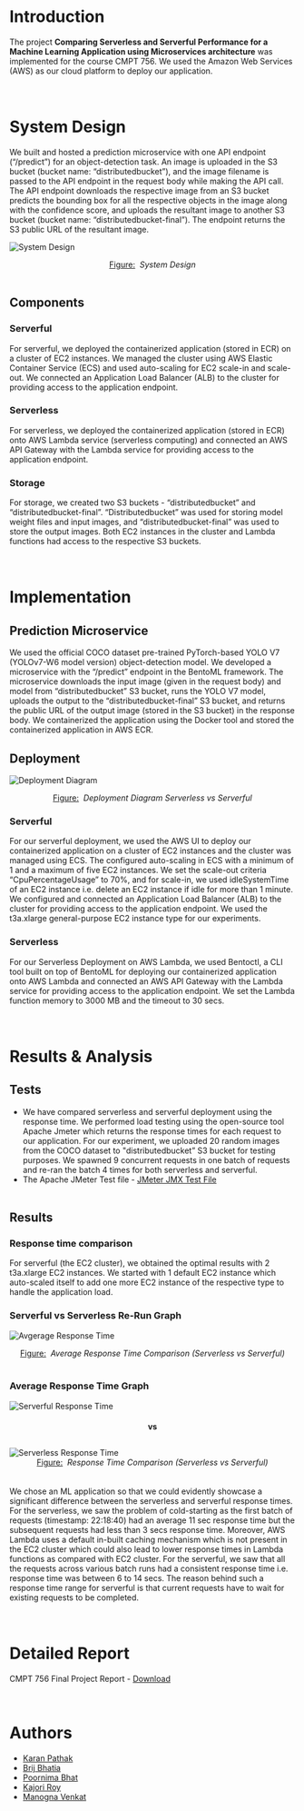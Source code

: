 # Introduction
The project **Comparing Serverless and Serverful Performance for a Machine Learning Application using Microservices architecture** was implemented for the course CMPT 756. We used the Amazon Web Services (AWS) as our cloud platform to deploy our application.
<br><br><br>

# System Design
We built and hosted a prediction microservice with one API endpoint (“/predict”) for an object-detection task. An image is uploaded in the S3 bucket (bucket name: “distributedbucket”), and the image filename is passed to the API endpoint in the request body while making the API call. The API endpoint downloads the respective image from an S3 bucket predicts the bounding box for all the respective objects in the image along with the confidence score, and uploads the resultant image to another S3 bucket (bucket name: “distributedbucket-final”). The endpoint returns the S3 public URL of the resultant image.

<img
  src="assets/System_Design.png"
  alt=" System Design">
  <div align='center'><u>Figure:</u> &nbsp;<em>System Design</em></div>
<br>

## Components

### Serverful
For serverful, we deployed the containerized application (stored in ECR) on a cluster of EC2 instances. We managed the cluster using AWS Elastic Container Service (ECS) and used auto-scaling for EC2 scale-in and scale-out. We connected an Application Load Balancer (ALB) to the cluster for providing access to the application endpoint.

### Serverless
For serverless, we deployed the containerized application (stored in ECR) onto AWS Lambda service (serverless computing) and connected an AWS API Gateway with the Lambda service for providing access to the application endpoint.

### Storage
For storage, we created two S3 buckets - “distributedbucket” and “distributedbucket-final”. “Distributedbucket” was used for storing model weight files and input images, and “distributedbucket-final” was used to store the output images. Both EC2 instances in the cluster and Lambda functions had access to the respective S3 buckets.
<br><br><br>

# Implementation
## Prediction Microservice
We used the official COCO dataset pre-trained PyTorch-based YOLO V7 (YOLOv7-W6 model version) object-detection model. We developed a microservice with the “/predict” endpoint in the BentoML framework. The microservice downloads the input image (given in the request body) and model from “distributedbucket” S3 bucket, runs the YOLO V7 model, uploads the output to the “distributedbucket-final” S3 bucket, and returns the public URL of the output image (stored in the S3 bucket) in the response body. We containerized the application using the Docker tool and stored the containerized application in AWS ECR. 
<br>

## Deployment
<img
  src="assets/deployment_diagram.png"
  alt="Deployment Diagram">
  <div align='center'><u>Figure:</u> &nbsp;<em>Deployment Diagram Serverless vs Serverful</em></div>

### Serverful
For our serverful deployment, we used the AWS UI to deploy our containerized application on a cluster of EC2 instances and the cluster was managed using ECS. The configured auto-scaling in ECS with a minimum of 1 and a maximum of five EC2 instances. We set the scale-out criteria “CpuPercentageUsage” to 70%, and for scale-in, we used idleSystemTime of an EC2 instance i.e. delete an EC2 instance if idle for more than 1 minute. We configured and connected an Application Load Balancer (ALB) to the cluster for providing access to the application endpoint. We used the t3a.xlarge general-purpose EC2 instance type for our experiments.

### Serverless
For our Serverless Deployment on AWS Lambda, we used Bentoctl, a CLI tool built on top of BentoML for deploying our containerized application onto AWS Lambda and connected an AWS API Gateway with the Lambda service for providing access to the application endpoint. We set the Lambda function memory to 3000 MB and the timeout to 30 secs.
<br><br><br>

# Results & Analysis
## Tests
- We have compared serverless and serverful deployment using the response time. We performed load testing using the open-source tool Apache Jmeter which returns the response times for each request to our application. For our experiment, we uploaded 20 random images from the COCO dataset to "distributedbucket” S3 bucket for testing purposes. We spawned 9 concurrent requests in one batch of requests and re-ran the batch 4 times for both serverless and serverful.  
- The Apache JMeter Test file - [JMeter JMX Test File](JMeter_Load_Testing.jmx)
<br><br>

## Results
### Response time comparison
For serverful (the EC2 cluster), we obtained the optimal results with 2 t3a.xlarge EC2 instances. We started with 1 default EC2 instance which auto-scaled itself to add one more EC2 instance of the respective type to handle the application load.

### Serverful vs Serverless Re-Run Graph
<img
  src="assets/Graph_Comparison.png"
  alt="Avgerage Response Time">
  <div align='center'><u>Figure:</u> &nbsp;<em>Average Response Time Comparison (Serverless vs Serverful)</em></div>
<br>

### Average Response Time Graph
<img
  src="assets/Serverful.png"
  alt="Serverful Response Time">
<h4 align="center" style='padding-bottom: 10px'>
<b>vs</b>
</h4>
  <img
  src="assets/Serverless.png"
  alt="Serverless Response Time">
  <div align='center'><u>Figure:</u> &nbsp;<em>Response Time Comparison (Serverless vs Serverful)</em></div>
<br><br>
We chose an ML application so that we could evidently showcase a significant difference between the serverless and serverful response times. For the serverless, we saw the problem of cold-starting as the first batch of requests (timestamp: 22:18:40) had an average 11 sec response time but the subsequent requests had less than 3 secs response time. Moreover, AWS Lambda uses a default in-built caching mechanism which is not present in the EC2 cluster which could also lead to lower response times in Lambda functions as compared with EC2 cluster. For the serverful, we saw that all the requests across various batch runs had a consistent response time i.e. response time was between 6 to 14 secs. The reason behind such a response time range for serverful is that current requests have to wait for existing requests to be completed.
<br><br><br>

# Detailed Report
CMPT 756 Final Project Report - [Download](assets/Group_12_Final_Report.pdf)

<br>

# Authors
- [Karan Pathak](https://www.github.com/karanpathak)
- [Brij Bhatia](https://github.com/brij1197)
- [Poornima Bhat](https://github.com/PoornimaBhat29)
- [Kajori Roy](https://github.com/Kajori21)
- [Manogna Venkat](https://github.com/ManognaVenkat)
